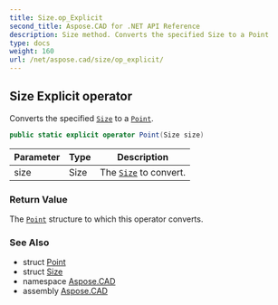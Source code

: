 ```yaml
---
title: Size.op_Explicit
second_title: Aspose.CAD for .NET API Reference
description: Size method. Converts the specified Size to a Point
type: docs
weight: 160
url: /net/aspose.cad/size/op_explicit/
---
```

## Size Explicit operator

Converts the specified [`Size`](../) to a [`Point`](../../point/).

```csharp
public static explicit operator Point(Size size)
```

| Parameter | Type | Description |
| --- | --- | --- |
| size | Size | The [`Size`](../) to convert. |

### Return Value

The [`Point`](../../point/) structure to which this operator converts.

### See Also

* struct [Point](../../point/)
* struct [Size](../)
* namespace [Aspose.CAD](../../size/)
* assembly [Aspose.CAD](../../../)


